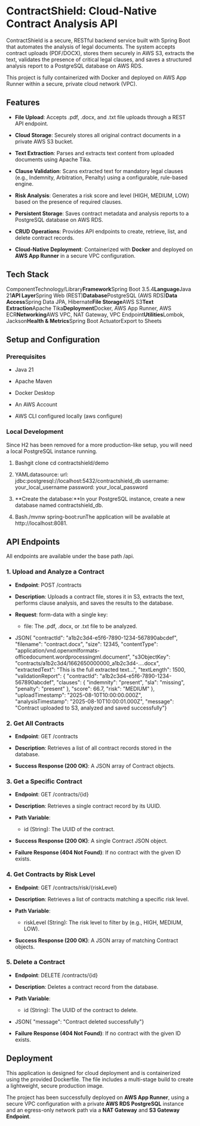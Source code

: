 ContractShield: Cloud-Native Contract Analysis API
==================================================

ContractShield is a secure, RESTful backend service built with Spring Boot that automates the analysis of legal documents. The system accepts contract uploads (PDF/DOCX), stores them securely in AWS S3, extracts the text, validates the presence of critical legal clauses, and saves a structured analysis report to a PostgreSQL database on AWS RDS.

This project is fully containerized with Docker and deployed on AWS App Runner within a secure, private cloud network (VPC).

Features
--------

*   **File Upload**: Accepts .pdf, .docx, and .txt file uploads through a REST API endpoint.
    
*   **Cloud Storage**: Securely stores all original contract documents in a private AWS S3 bucket.
    
*   **Text Extraction**: Parses and extracts text content from uploaded documents using Apache Tika.
    
*   **Clause Validation**: Scans extracted text for mandatory legal clauses (e.g., Indemnity, Arbitration, Penalty) using a configurable, rule-based engine.
    
*   **Risk Analysis**: Generates a risk score and level (HIGH, MEDIUM, LOW) based on the presence of required clauses.
    
*   **Persistent Storage**: Saves contract metadata and analysis reports to a PostgreSQL database on AWS RDS.
    
*   **CRUD Operations**: Provides API endpoints to create, retrieve, list, and delete contract records.
    
*   **Cloud-Native Deployment**: Containerized with **Docker** and deployed on **AWS App Runner** in a secure VPC configuration.
    

Tech Stack
----------

ComponentTechnology/Library**Framework**Spring Boot 3.5.4**Language**Java 21**API Layer**Spring Web (REST)**Database**PostgreSQL (AWS RDS)**Data Access**Spring Data JPA, Hibernate**File Storage**AWS S3**Text Extraction**Apache Tika**Deployment**Docker, AWS App Runner, AWS ECR**Networking**AWS VPC, NAT Gateway, VPC Endpoint**Utilities**Lombok, Jackson**Health & Metrics**Spring Boot ActuatorExport to Sheets

Setup and Configuration
-----------------------

### Prerequisites

*   Java 21
    
*   Apache Maven
    
*   Docker Desktop
    
*   An AWS Account
    
*   AWS CLI configured locally (aws configure)
    

### Local Development

Since H2 has been removed for a more production-like setup, you will need a local PostgreSQL instance running.

1.  Bashgit clone cd contractshield/demo
    
2.  YAMLdatasource: url: jdbc:postgresql://localhost:5432/contractshield\_db username: your\_local\_username password: your\_local\_password
    
3.  **Create the database:**In your PostgreSQL instance, create a new database named contractshield\_db.
    
4.  Bash./mvnw spring-boot:runThe application will be available at http://localhost:8081.
    

API Endpoints
-------------

All endpoints are available under the base path /api.

### **1\. Upload and Analyze a Contract**

*   **Endpoint**: POST /contracts
    
*   **Description**: Uploads a contract file, stores it in S3, extracts the text, performs clause analysis, and saves the results to the database.
    
*   **Request**: form-data with a single key:
    
    *   file: The .pdf, .docx, or .txt file to be analyzed.
        
*   JSON{ "contractId": "a1b2c3d4-e5f6-7890-1234-567890abcdef", "filename": "contract.docx", "size": 12345, "contentType": "application/vnd.openxmlformats-officedocument.wordprocessingml.document", "s3ObjectKey": "contracts/a1b2c3d4/1662650000000\_a1b2c3d4-....docx", "extractedText": "This is the full extracted text...", "textLength": 1500, "validationReport": { "contractId": "a1b2c3d4-e5f6-7890-1234-567890abcdef", "clauses": { "indemnity": "present", "sla": "missing", "penalty": "present" }, "score": 66.7, "risk": "MEDIUM" }, "uploadTimestamp": "2025-08-10T10:00:00.000Z", "analysisTimestamp": "2025-08-10T10:00:01.000Z", "message": "Contract uploaded to S3, analyzed and saved successfully"}
    

### **2\. Get All Contracts**

*   **Endpoint**: GET /contracts
    
*   **Description**: Retrieves a list of all contract records stored in the database.
    
*   **Success Response (200 OK)**: A JSON array of Contract objects.
    

### **3\. Get a Specific Contract**

*   **Endpoint**: GET /contracts/{id}
    
*   **Description**: Retrieves a single contract record by its UUID.
    
*   **Path Variable**:
    
    *   id (String): The UUID of the contract.
        
*   **Success Response (200 OK)**: A single Contract JSON object.
    
*   **Failure Response (404 Not Found)**: If no contract with the given ID exists.
    

### **4\. Get Contracts by Risk Level**

*   **Endpoint**: GET /contracts/risk/{riskLevel}
    
*   **Description**: Retrieves a list of contracts matching a specific risk level.
    
*   **Path Variable**:
    
    *   riskLevel (String): The risk level to filter by (e.g., HIGH, MEDIUM, LOW).
        
*   **Success Response (200 OK)**: A JSON array of matching Contract objects.
    

### **5\. Delete a Contract**

*   **Endpoint**: DELETE /contracts/{id}
    
*   **Description**: Deletes a contract record from the database.
    
*   **Path Variable**:
    
    *   id (String): The UUID of the contract to delete.
        
*   JSON{ "message": "Contract deleted successfully"}
    
*   **Failure Response (404 Not Found)**: If no contract with the given ID exists.
    

Deployment
----------

This application is designed for cloud deployment and is containerized using the provided Dockerfile. The file includes a multi-stage build to create a lightweight, secure production image.

The project has been successfully deployed on **AWS App Runner**, using a secure VPC configuration with a private **AWS RDS PostgreSQL** instance and an egress-only network path via a **NAT Gateway** and **S3 Gateway Endpoint**.
